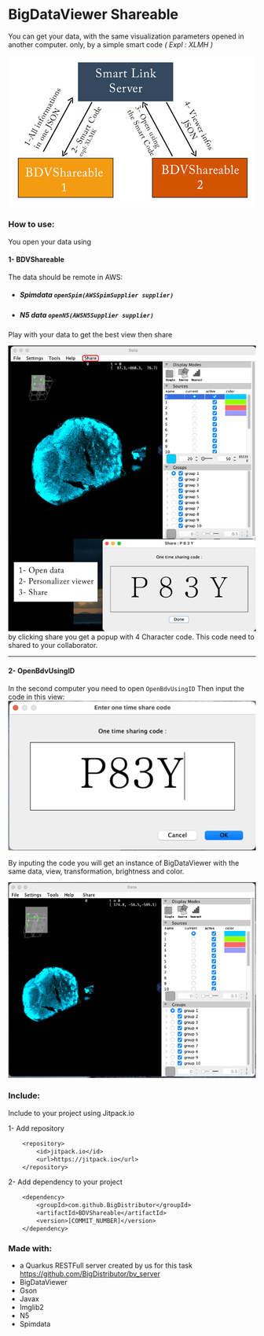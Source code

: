 # BigDataViewer Shareable 

You can get your data, with the same visualization parameters opened in another computer. only, by a simple smart code  _( Expl : XLMH )_

![APIs](img/graph.jpg)

### How to use:

You open your data using
#### 1- BDVShareable
The data should be remote in AWS: 
- ##### Spimdata `openSpim(AWSSpimSupplier supplier)`
- #####  N5 data `openN5(AWSN5Supplier supplier)`

Play with your data to get the best view then share

![APIs](img/img1.jpg)
by clicking share you get a popup with 4 Character code.
This code need to shared to your collaborator.

----
#### 2- OpenBdvUsingID
In the second computer you need to open `OpenBdvUsingID`
Then input the code in this view:
![APIs](img/share.png)

By inputing the code you will get an instance of BigDataViewer with the same data, view, transformation, brightness and color.

![APIs](img/result.png)


### Include:
Include to your project using Jitpack.io

1- Add repository

        <repository>
            <id>jitpack.io</id>
            <url>https://jitpack.io</url>
        </repository>

2- Add dependency to your project

        <dependency>
            <groupId>com.github.BigDistributor</groupId>
            <artifactId>BDVShareable</artifactId>
            <version>[COMMIT_NUMBER]</version>
        </dependency>


### Made with: 
- a Quarkus RESTFull server created by us for this task https://github.com/BigDistributor/bv_server
- BigDataViewer
- Gson
- Javax
- Imglib2
- N5
- Spimdata